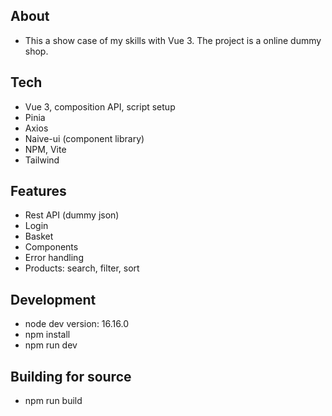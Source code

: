 ## About
- This a show case of my skills with Vue 3. The project is a online dummy shop.

## Tech
- Vue 3, composition API, script setup
- Pinia
- Axios
- Naive-ui (component library)
- NPM, Vite
- Tailwind

## Features
- Rest API (dummy json)
- Login
- Basket
- Components
- Error handling
- Products: search, filter, sort

## Development
- node dev version: 16.16.0
- npm install
- npm run dev

## Building for source
- npm run build